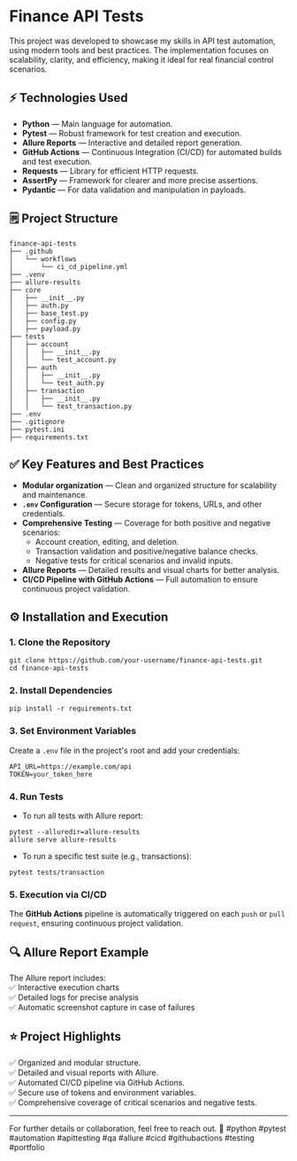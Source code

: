 # Finance API Tests

This project was developed to showcase my skills in API test automation, using modern tools and best practices. The implementation focuses on scalability, clarity, and efficiency, making it ideal for real financial control scenarios.

## ⚡ Technologies Used
- **Python** — Main language for automation.  
- **Pytest** — Robust framework for test creation and execution.  
- **Allure Reports** — Interactive and detailed report generation.  
- **GitHub Actions** — Continuous Integration (CI/CD) for automated builds and test execution.  
- **Requests** — Library for efficient HTTP requests.  
- **AssertPy** — Framework for clearer and more precise assertions.  
- **Pydantic** — For data validation and manipulation in payloads.

## 🗒️ Project Structure
```
finance-api-tests
├── .github
│   └── workflows
│       └── ci_cd_pipeline.yml
├── .venv
├── allure-results
├── core
│   ├── __init__.py
│   ├── auth.py
│   ├── base_test.py
│   ├── config.py
│   ├── payload.py
├── tests
│   ├── account
│   │   ├── __init__.py
│   │   └── test_account.py
│   ├── auth
│   │   ├── __init__.py
│   │   └── test_auth.py
│   ├── transaction
│   │   ├── __init__.py
│   │   └── test_transaction.py
├── .env
├── .gitignore
├── pytest.ini
├── requirements.txt
```

## ✅ Key Features and Best Practices
- **Modular organization** — Clean and organized structure for scalability and maintenance.  
- **`.env` Configuration** — Secure storage for tokens, URLs, and other credentials.  
- **Comprehensive Testing** — Coverage for both positive and negative scenarios:  
  - Account creation, editing, and deletion.  
  - Transaction validation and positive/negative balance checks.  
  - Negative tests for critical scenarios and invalid inputs.  
- **Allure Reports** — Detailed results and visual charts for better analysis.  
- **CI/CD Pipeline with GitHub Actions** — Full automation to ensure continuous project validation.

## ⚙️ Installation and Execution
### 1. **Clone the Repository**
```
git clone https://github.com/your-username/finance-api-tests.git
cd finance-api-tests
```

### 2. **Install Dependencies**
```
pip install -r requirements.txt
```

### 3. **Set Environment Variables**
Create a `.env` file in the project's root and add your credentials:
```
API_URL=https://example.com/api
TOKEN=your_token_here
```

### 4. **Run Tests**
- To run all tests with Allure report:
```
pytest --alluredir=allure-results
allure serve allure-results
```

- To run a specific test suite (e.g., transactions):
```
pytest tests/transaction
```

### 5. **Execution via CI/CD**
The **GitHub Actions** pipeline is automatically triggered on each `push` or `pull request`, ensuring continuous project validation.

## 🔍 Allure Report Example
The Allure report includes:  
✅ Interactive execution charts  
✅ Detailed logs for precise analysis  
✅ Automatic screenshot capture in case of failures  

## ⭐ Project Highlights
✅ Organized and modular structure.  
✅ Detailed and visual reports with Allure.  
✅ Automated CI/CD pipeline via GitHub Actions.  
✅ Secure use of tokens and environment variables.  
✅ Comprehensive coverage of critical scenarios and negative tests.  

---

For further details or collaboration, feel free to reach out. 🚀
#python #pytest #automation #apittesting #qa #allure #cicd #githubactions #testing #portfolio

